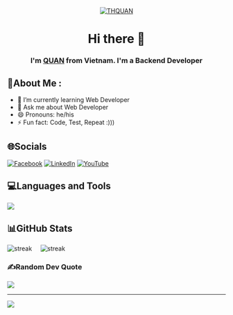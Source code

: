<div align="center">
   <a href="https://github.com/thquan105"><img src="https://readme-typing-svg.demolab.com?font=Fira+Code&weight=500&size=35&duration=4500&pause=1000&color=E2F711&background=FFFFFF00&center=true&vCenter=true&random=true&width=650&lines=H+E+L+L+O+!!!;Welcome+to+my+profile+%E2%99%A1" alt="THQUAN" /></a> 
   <h1>Hi there 👋</h1>
   <h3 align="center">I'm <a href="https://github.com/thquan105">QUAN</a> from Vietnam. I'm a Backend Developer</h3>
</div>

## 💫About Me :
- 🌱 I’m currently learning Web Developer
- 💬 Ask me about Web Developer
- 😄 Pronouns: he/his
- ⚡ Fun fact: Code, Test, Repeat :)))

## 🌐Socials
[![Facebook](https://img.shields.io/badge/Facebook-%231877F2.svg?logo=Facebook&logoColor=white)](https://facebook.com/https://www.facebook.com/thq.LoVe) [![LinkedIn](https://img.shields.io/badge/LinkedIn-%230077B5.svg?logo=linkedin&logoColor=white)](https://linkedin.com/in/https://www.linkedin.com/in/thquan105/) [![YouTube](https://img.shields.io/badge/YouTube-%23FF0000.svg?logo=YouTube&logoColor=white)](https://youtube.com/c/https://www.youtube.com/@love.channel) 

## 💻Languages and Tools
<p align="left"> <a href="https://github.com/thquan105"><img src="https://skillicons.dev/icons?i=vscode,github,mysql,mongodb,firebase,css,html,js,bootstrap,php,laravel,figma,docker,ps,pr"> </a> </p>
<!--
# Tech Stack
![CSS3](https://img.shields.io/badge/css3-%231572B6.svg?style=flat&logo=css3&logoColor=white) ![HTML5](https://img.shields.io/badge/html5-%23E34F26.svg?style=flat&logo=html5&logoColor=white) ![JavaScript](https://img.shields.io/badge/javascript-%23323330.svg?style=flat&logo=javascript&logoColor=%23F7DF1E) ![PHP](https://img.shields.io/badge/php-%23777BB4.svg?style=flat&logo=php&logoColor=white) ![Heroku](https://img.shields.io/badge/heroku-%23430098.svg?style=flat&logo=heroku&logoColor=white) ![Firebase](https://img.shields.io/badge/firebase-%23039BE5.svg?style=flat&logo=firebase) ![Google Cloud](https://img.shields.io/badge/Google%20Cloud-%234285F4.svg?style=flat&logo=google-cloud&logoColor=white) ![Anaconda](https://img.shields.io/badge/Anaconda-%2344A833.svg?style=flat&logo=anaconda&logoColor=white) ![Bootstrap](https://img.shields.io/badge/bootstrap-%23563D7C.svg?style=flat&logo=bootstrap&logoColor=white) ![Laravel](https://img.shields.io/badge/laravel-%23FF2D20.svg?style=flat&logo=laravel&logoColor=white) ![jQuery](https://img.shields.io/badge/jquery-%230769AD.svg?style=flat&logo=jquery&logoColor=white) ![Apache](https://img.shields.io/badge/apache-%23D42029.svg?style=flat&logo=apache&logoColor=white) ![MicrosoftSQLServer](https://img.shields.io/badge/Microsoft%20SQL%20Sever-CC2927?style=flat&logo=microsoft%20sql%20server&logoColor=white) ![MongoDB](https://img.shields.io/badge/MongoDB-%234ea94b.svg?style=flat&logo=mongodb&logoColor=white) ![MySQL](https://img.shields.io/badge/mysql-%2300f.svg?style=flat&logo=mysql&logoColor=white) ![Adobe Illustrator](https://img.shields.io/badge/adobeillustrator-%23FF9A00.svg?style=flat&logo=adobeillustrator&logoColor=white) ![Adobe Photoshop](https://img.shields.io/badge/adobephotoshop-%2331A8FF.svg?style=flat&logo=adobephotoshop&logoColor=white) ![Adobe Premiere Pro](https://img.shields.io/badge/Adobe%20Premiere%20Pro-9999FF.svg?style=flat&logo=Adobe%20Premiere%20Pro&logoColor=white) ![Canva](https://img.shields.io/badge/Canva-%2300C4CC.svg?style=flat&logo=Canva&logoColor=white) 	![Figma](https://img.shields.io/badge/figma-%23F24E1E.svg?style=flat&logo=figma&logoColor=white) ![Docker](https://img.shields.io/badge/docker-%230db7ed.svg?style=flat&logo=docker&logoColor=white) ![Trello](https://img.shields.io/badge/Trello-%23026AA7.svg?style=flat&logo=Trello&logoColor=white) -->

## 📊GitHub Stats
<p align="left">    
  <img title="stats" alt="streak" src="https://github-readme-stats.vercel.app/api?username=thquan105&theme=dracula&hide_border=false&include_all_commits=false&count_private=false"/>
  &nbsp;
  &nbsp;   
  <img title="stats" alt="streak" src="https://github-readme-streak-stats.herokuapp.com/?user=thquan105&theme=dracula&hide_border=false"/>
</p>

### ✍️Random Dev Quote
![](https://quotes-github-readme.vercel.app/api?type=vetical&theme=gruvbox)

---
[![](https://visitcount.itsvg.in/api?id=thquan105&icon=7&color=0)](https://visitcount.itsvg.in)
